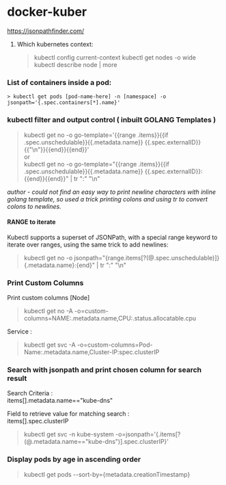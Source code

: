 # docker-kuber
https://jsonpathfinder.com/

1. Which kubernetes context:  

   > kubectl config current-context
   > kubectl get nodes -o wide  
   > kubectl describe node <nodename> | more

###  List of containers inside a pod:   
    > kubectl get pods [pod-name-here] -n [namespace] -o jsonpath='{.spec.containers[*].name}'

### kubectl filter and output control ( inbuilt GOLANG Templates )  
  
   > kubectl get no -o go-template='{{range .items}}{{if .spec.unschedulable}}{{.metadata.name}} {{.spec.externalID}}{{"\n"}}{{end}}{{end}}'  
   > or  
   > kubectl get no -o go-template="{{range .items}}{{if .spec.unschedulable}}{{.metadata.name}} {{.spec.externalID}}:{{end}}{{end}}" | tr ":" "\n"  
   
*author - could not find an easy way to print newline characters with inline golang template, so used a trick printing colons and using tr to convert colons to newlines.*

  #### RANGE to iterate  
  
   Kubectl supports a superset of JSONPath, with a special range keyword to iterate over ranges, using the same trick to add newlines:

  > kubectl get no -o jsonpath="{range.items[?(@.spec.unschedulable)]}{.metadata.name}:{end}" | tr ":" "\n"
  

### Print Custom Columns
   
  Print custom columns [Node]    
   >  kubectl get no -A -o=custom-columns=NAME:.metadata.name,CPU:.status.allocatable.cpu 
   
 Service :  
   >  kubectl get svc -A -o=custom-columns=Pod-Name:.metadata.name,Cluster-IP:spec.clusterIP 
   
### Search with jsonpath and print chosen column for search result  

Search Criteria :  
  items[].metadata.name=="kube-dns"  

Field to retrieve value for matching search :  
  items[].spec.clusterIP   

  > kubectl get svc -n kube-system -o=jsonpath='{.items[?(@.metadata.name=="kube-dns")].spec.clusterIP}'  
  
### Display pods by age in ascending order

   > kubectl get pods --sort-by={metadata.creationTimestamp}
